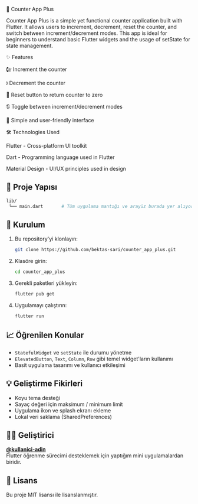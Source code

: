 🧲 Counter App Plus

Counter App Plus is a simple yet functional counter application built with Flutter. It allows users to increment, decrement, reset the counter, and switch between increment/decrement modes. This app is ideal for beginners to understand basic Flutter widgets and the usage of setState for state management.

✨ Features

🕼️ Increment the counter

🕽️ Decrement the counter

🔁 Reset button to return counter to zero

🔃 Toggle between increment/decrement modes

🎯 Simple and user-friendly interface

🛠️ Technologies Used

Flutter - Cross-platform UI toolkit

Dart - Programming language used in Flutter

Material Design - UI/UX principles used in design
## 📂 Proje Yapısı

```bash
lib/
 └── main.dart       # Tüm uygulama mantığı ve arayüz burada yer alıyor
```

## 🔧 Kurulum

1. Bu repository'yi klonlayın:
   ```bash
   git clone https://github.com/bektas-sari/counter_app_plus.git
   ```
2. Klasöre girin:
   ```bash
   cd counter_app_plus
   ```
3. Gerekli paketleri yükleyin:
   ```bash
   flutter pub get
   ```
4. Uygulamayı çalıştırın:
   ```bash
   flutter run
   ```

## 📈 Öğrenilen Konular

- `StatefulWidget` ve `setState` ile durumu yönetme
- `ElevatedButton`, `Text`, `Column`, `Row` gibi temel widget'ların kullanımı
- Basit uygulama tasarımı ve kullanıcı etkileşimi

## 💡 Geliştirme Fikirleri

- Koyu tema desteği
- Sayaç değeri için maksimum / minimum limit
- Uygulama ikon ve splash ekranı ekleme
- Lokal veri saklama (SharedPreferences)

## 🧑‍💻 Geliştirici

**[@kullanici-adin](https://github.com/bektas-sari)**  
Flutter öğrenme sürecimi desteklemek için yaptığım mini uygulamalardan biridir.

## 📝 Lisans

Bu proje MIT lisansı ile lisanslanmıştır.
